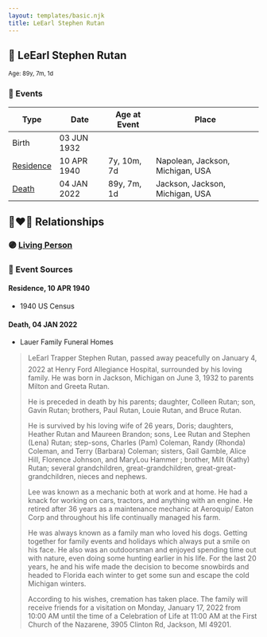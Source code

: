 ```yaml
---
layout: templates/basic.njk
title: LeEarl Stephen Rutan
---
```

## 🔵 LeEarl Stephen Rutan
<small>Age: 89y, 7m, 1d</small>

### 📆 Events

Type | Date | Age at Event | Place
------ | ------ | ------ | ------
Birth | 03 JUN 1932 |  |
[Residence](#event-event-0) | 10 APR 1940 | 7y, 10m, 7d | Napolean, Jackson, Michigan, USA
[Death](#event-event-4) | 04 JAN 2022 | 89y, 7m, 1d | Jackson, Jackson, Michigan, USA

## 👩‍❤️‍👨 Relationships

### 🟣 [Living Person](/people/2/27090454)

### 📰 Event Sources

#### <a id="event-event-0"></a> Residence, 10 APR 1940
* 1940 US Census

#### <a id="event-event-4"></a> Death, 04 JAN 2022
* Lauer Family Funeral Homes
>   
  > LeEarl Trapper Stephen Rutan, passed away peacefully on January 4, 2022 at Henry Ford Allegiance Hospital, surrounded by his loving family. He was born in Jackson, Michigan on June 3, 1932 to parents Milton and Greeta Rutan.   
  >   
  > He is preceded in death by his parents; daughter, Colleen Rutan; son, Gavin Rutan; brothers, Paul Rutan, Louie Rutan, and Bruce Rutan.  
  >   
  > He is survived by his loving wife of 26 years, Doris; daughters, Heather Rutan and Maureen Brandon; sons, Lee Rutan and Stephen (Lena) Rutan; step-sons, Charles (Pam) Coleman, Randy (Rhonda) Coleman, and Terry (Barbara) Coleman; sisters, Gail Gamble, Alice Hill, Florence Johnson, and MaryLou Hammer ; brother, Milt (Kathy) Rutan; several grandchildren, great-grandchildren, great-great-grandchildren, nieces and nephews.  
  >   
  > Lee was known as a mechanic both at work and at home. He had a knack for working on cars, tractors, and anything with an engine. He retired after 36 years as a maintenance mechanic at Aeroquip/ Eaton Corp and throughout his life continually managed his farm.  
  >   
  > He was always known as a family man who loved his dogs. Getting together for family events and holidays which always put a smile on his face. He also was an outdoorsman and enjoyed spending time out with nature, even doing some hunting earlier in his life. For the last 20 years, he and his wife made the decision to become snowbirds and headed to Florida each winter to get some sun and escape the cold Michigan winters.  
  >   
  > According to his wishes, cremation has taken place. The family will receive friends for a visitation on Monday, January 17, 2022  from 10:00 AM until the time of a Celebration of Life at 11:00 AM at the First Church of the Nazarene, 3905 Clinton Rd, Jackson, MI 49201.
